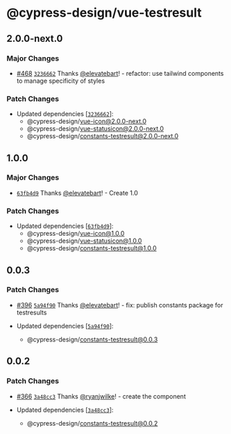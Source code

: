 # @cypress-design/vue-testresult

## 2.0.0-next.0

### Major Changes

- [#468](https://github.com/cypress-io/cypress-design/pull/468) [`3236662`](https://github.com/cypress-io/cypress-design/commit/3236662fdecd5abbceadce750098a75301d48f88) Thanks [@elevatebart](https://github.com/elevatebart)! - refactor: use tailwind components to manage specificity of styles

### Patch Changes

- Updated dependencies [[`3236662`](https://github.com/cypress-io/cypress-design/commit/3236662fdecd5abbceadce750098a75301d48f88)]:
  - @cypress-design/vue-icon@2.0.0-next.0
  - @cypress-design/vue-statusicon@2.0.0-next.0
  - @cypress-design/constants-testresult@2.0.0-next.0

## 1.0.0

### Major Changes

- [`63fb4d9`](https://github.com/cypress-io/cypress-design/commit/63fb4d9e60f6c56c563d17e3b983d0ebd25e0e87) Thanks [@elevatebart](https://github.com/elevatebart)! - Create 1.0

### Patch Changes

- Updated dependencies [[`63fb4d9`](https://github.com/cypress-io/cypress-design/commit/63fb4d9e60f6c56c563d17e3b983d0ebd25e0e87)]:
  - @cypress-design/vue-icon@1.0.0
  - @cypress-design/vue-statusicon@1.0.0
  - @cypress-design/constants-testresult@1.0.0

## 0.0.3

### Patch Changes

- [#396](https://github.com/cypress-io/cypress-design/pull/396) [`5a94f90`](https://github.com/cypress-io/cypress-design/commit/5a94f9082c6a37d9c0ceeaa8079c8ad61f26bd19) Thanks [@elevatebart](https://github.com/elevatebart)! - fix: publish constants package for testresults

- Updated dependencies [[`5a94f90`](https://github.com/cypress-io/cypress-design/commit/5a94f9082c6a37d9c0ceeaa8079c8ad61f26bd19)]:
  - @cypress-design/constants-testresult@0.0.3

## 0.0.2

### Patch Changes

- [#366](https://github.com/cypress-io/cypress-design/pull/366) [`3a48cc3`](https://github.com/cypress-io/cypress-design/commit/3a48cc327666f1a3b067263a24dd13a3ba1f3b1e) Thanks [@ryanjwilke](https://github.com/ryanjwilke)! - create the component

- Updated dependencies [[`3a48cc3`](https://github.com/cypress-io/cypress-design/commit/3a48cc327666f1a3b067263a24dd13a3ba1f3b1e)]:
  - @cypress-design/constants-testresult@0.0.2
